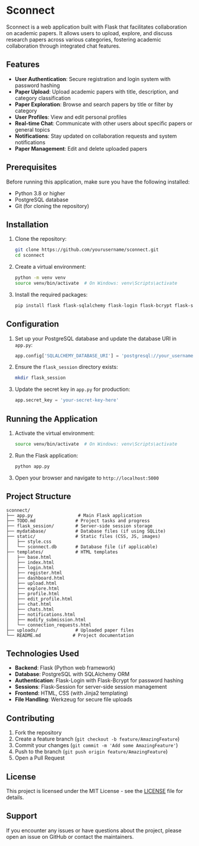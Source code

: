  # Sconnect

Sconnect is a web application built with Flask that facilitates collaboration on academic papers. It allows users to upload, explore, and discuss research papers across various categories, fostering academic collaboration through integrated chat features.

## Features

- **User Authentication**: Secure registration and login system with password hashing
- **Paper Upload**: Upload academic papers with title, description, and category classification
- **Paper Exploration**: Browse and search papers by title or filter by category
- **User Profiles**: View and edit personal profiles
- **Real-time Chat**: Communicate with other users about specific papers or general topics
- **Notifications**: Stay updated on collaboration requests and system notifications
- **Paper Management**: Edit and delete uploaded papers

## Prerequisites

Before running this application, make sure you have the following installed:

- Python 3.8 or higher
- PostgreSQL database
- Git (for cloning the repository)

## Installation

1. Clone the repository:
   ```bash
   git clone https://github.com/yourusername/sconnect.git
   cd sconnect
   ```

2. Create a virtual environment:
   ```bash
   python -m venv venv
   source venv/bin/activate  # On Windows: venv\Scripts\activate
   ```

3. Install the required packages:
   ```bash
   pip install flask flask-sqlalchemy flask-login flask-bcrypt flask-session werkzeug psycopg2-binary
   ```

## Configuration

1. Set up your PostgreSQL database and update the database URI in `app.py`:
   ```python
   app.config['SQLALCHEMY_DATABASE_URI'] = 'postgresql://your_username:your_password@your_host:5432/your_database'
   ```

2. Ensure the `flask_session` directory exists:
   ```bash
   mkdir flask_session
   ```

3. Update the secret key in `app.py` for production:
   ```python
   app.secret_key = 'your-secret-key-here'
   ```

## Running the Application

1. Activate the virtual environment:
   ```bash
   source venv/bin/activate  # On Windows: venv\Scripts\activate
   ```

2. Run the Flask application:
   ```bash
   python app.py
   ```

3. Open your browser and navigate to `http://localhost:5000`

## Project Structure

```
sconnect/
├── app.py                 # Main Flask application
├── TODO.md               # Project tasks and progress
├── flask_session/        # Server-side session storage
├── mydatabase/           # Database files (if using SQLite)
├── static/               # Static files (CSS, JS, images)
│   ├── style.css
│   └── sconnect.db       # Database file (if applicable)
├── templates/            # HTML templates
│   ├── base.html
│   ├── index.html
│   ├── login.html
│   ├── register.html
│   ├── dashboard.html
│   ├── upload.html
│   ├── explore.html
│   ├── profile.html
│   ├── edit_profile.html
│   ├── chat.html
│   ├── chats.html
│   ├── notifications.html
│   ├── modify_submission.html
│   └── connection_requests.html
├── uploads/              # Uploaded paper files
└── README.md            # Project documentation
```

## Technologies Used

- **Backend**: Flask (Python web framework)
- **Database**: PostgreSQL with SQLAlchemy ORM
- **Authentication**: Flask-Login with Flask-Bcrypt for password hashing
- **Sessions**: Flask-Session for server-side session management
- **Frontend**: HTML, CSS (with Jinja2 templating)
- **File Handling**: Werkzeug for secure file uploads

## Contributing

1. Fork the repository
2. Create a feature branch (`git checkout -b feature/AmazingFeature`)
3. Commit your changes (`git commit -m 'Add some AmazingFeature'`)
4. Push to the branch (`git push origin feature/AmazingFeature`)
5. Open a Pull Request

## License

This project is licensed under the MIT License - see the [LICENSE](LICENSE) file for details.

## Support

If you encounter any issues or have questions about the project, please open an issue on GitHub or contact the maintainers.
